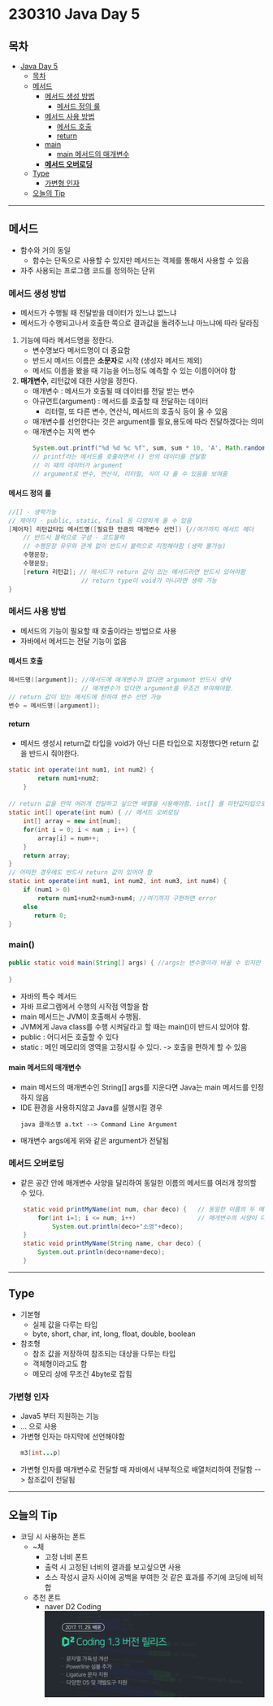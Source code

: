 # 230310 Java Day 5
## 목차
<!-- TOC -->

- [Java Day 5](#java-day-5)
    - [목차](#%EB%AA%A9%EC%B0%A8)
    - [메서드](#%EB%A9%94%EC%84%9C%EB%93%9C)
        - [메서드 생성 방법](#%EB%A9%94%EC%84%9C%EB%93%9C-%EC%83%9D%EC%84%B1-%EB%B0%A9%EB%B2%95)
            - [메서드 정의 룰](#%EB%A9%94%EC%84%9C%EB%93%9C-%EC%A0%95%EC%9D%98-%EB%A3%B0)
        - [메서드 사용 방법](#%EB%A9%94%EC%84%9C%EB%93%9C-%EC%82%AC%EC%9A%A9-%EB%B0%A9%EB%B2%95)
            - [메서드 호출](#%EB%A9%94%EC%84%9C%EB%93%9C-%ED%98%B8%EC%B6%9C)
            - [return](#return)
        - [main](#main)
            - [main 메서드의 매개변수](#main-%EB%A9%94%EC%84%9C%EB%93%9C%EC%9D%98-%EB%A7%A4%EA%B0%9C%EB%B3%80%EC%88%98)
        - [**메서드 오버로딩**](#%EB%A9%94%EC%84%9C%EB%93%9C-%EC%98%A4%EB%B2%84%EB%A1%9C%EB%94%A9)
    - [Type](#type)
        - [가변형 인자](#%EA%B0%80%EB%B3%80%ED%98%95-%EC%9D%B8%EC%9E%90)
    - [오늘의 Tip](#%EC%98%A4%EB%8A%98%EC%9D%98-tip)

<!-- /TOC -->
---
## 메서드
- 함수와 거의 동일
  - 함수는 단독으로 사용할 수 있지만 메서드는 객체를 통해서 사용할 수 있음
- 자주 사용되는 프로그램 코드를 정의하는 단위
### 메서드 생성 방법
- 메서드가 수행될 때 전달받을 데이터가 있느냐 없느냐
- 메서드가 수행되고나서 호출한 쪽으로 결과값을 돌려주느냐 마느냐에 따라 달라짐

1. 기능에 따라 메서드명을 정한다.
   - 변수명보다 메서드명이 더 중요함
   - 반드시 메서드 이름은 **소문자**로 시작 (생성자 메서드 제외)
   - 메서드 이름을 봤을 때 기능을 어느정도 예측할 수 있는 이름이어야 함
2. **매개변수**, 리턴값에 대한 사양을 정한다.
   - 매개변수 : 메서드가 호출될 때 데이터를 전달 받는 변수
   - 아규먼트(argument) : 메서드를 호출할 때 전달하는 데이터
     - 리터럴, 또 다른 변수, 연산식, 메서드의 호출식 등이 올 수 있음
   - 매개변수를 선언한다는 것은 argument를 필요,용도에 따라 전달하겠다는 의미
   - 매개변수는 지역 변수
        ```java
        System.out.printf("%d %d %c %f", sum, sum * 10, 'A', Math.random());
        // printf라는 메서드를 호출하면서 () 안의 데이터를 전달함
        // 이 때의 데이터가 argument
        // argument로 변수, 연산식, 리터럴, 식이 다 올 수 있음을 보여줌
        ```
#### 메서드 정의 룰 
```java
//[] - 생략가능
// 제어자 - public, static, final 등 다양하게 올 수 있음
[제어자] 리턴값타입 메서드명([필요한 만큼의 매개변수 선언]) {//여기까지 메서드 헤더
    // 반드시 블럭으로 구성 - 코드블럭
    // 수행문장 유무와 관계 없이 반드시 블럭으로 지정해야함 (생략 불가능)
    수행문장;
    수행문장;
    [return 리턴값]; // 메서드가 return 값이 있는 메서드라면 반드시 있어야함
                    // return type이 void가 아니라면 생략 가능
}
```

### 메서드 사용 방법
- 메서드의 기능이 필요할 때 호출이라는 방법으로 사용
- 자바에서 메서드는 전달 기능이 없음

#### 메서드 호출
```java
메서드명([argument]); //메서드에 매개변수가 없다면 argument 반드시 생략
                    // 매개변수가 있다면 argument를 무조건 부여해야함.
// return 값이 있는 메서드에 한하여 변수 선언 가능
변수 = 메서드명([argument]);
```
#### return
- 메서드 생성시 return값 타입을 void가 아닌 다른 타입으로 지정했다면 return 값을 반드시 줘야한다.
```java
static int operate(int num1, int num2) { 
		return num1+num2;					 
	} 

// return 값을 만약 여러개 전달하고 싶으면 배열을 사용해야함. int[] 를 리턴값타입으로
static int[] operate(int num) { // 메서드 오버로딩
	int[] array = new int[num]; 
	for(int i = 0; i < num ; i++) {
		array[i] = num++;
	}
	return array;					 
}
// 어떠한 경우에도 반드시 return 값이 있어야 함
static int operate(int num1, int num2, int num3, int num4) {
	if (num1 > 0)
		return num1+num2+num3+num4; //여기까지 구현하면 error
    else
       return 0;
}

```
### main()
```java
public static void main(String[] args) { //args는 변수명이라 바꿀 수 있지만 보통 arguments라는 의미로 args를 사용
    
}
```
- 자바의 특수 메서드
- 자바 프로그램에서 수행의 시작점 역할을 함
- main 메서드는 JVM이 호출해서 수행됨.
- JVM에게 Java class를 수행 시켜달라고 할 때는 main()이 반드시 있어야 함.
- public : 어디서든 호출할 수 있다
- static : 메인 메모리의 영역을 고정시킬 수 있다. -> 호출을 편하게 할 수 있음
#### main 메서드의 매개변수
- main 메서드의 매개변수인 String[] args를 지운다면 Java는 main 메서드를 인정하지 않음
- IDE 환경을 사용하지않고 Java를 실행시킬 경우
    ```
    java 클래스명 a.txt --> Command Line Argument
    ```
- 매개변수 args에게 위와 같은 argument가 전달됨

### **메서드 오버로딩**
- 같은 공간 안에 매개변수 사양을 달리하여 동일한 이름의 메서드를 여러개 정의할 수 있다.
```java
	static void printMyName(int num, char deco) { 	// 동일한 이름의 두 메서드
		for(int i=1; i <= num; i++)					// 매개변수의 사양이 다름 (int, char) (String, char) -> 오버로딩했다.
			System.out.println(deco+"소영"+deco);
	}
	static void printMyName(String name, char deco) {
		System.out.println(deco+name+deco);
	}
```
---
## Type
- 기본형
  - 실제 값을 다루는 타입
  - byte, short, char, int, long, float, double, boolean
- 참조형
  - 참조 값을 저장하여 참조되는 대상을 다루는 타입
  - 객체형이라고도 함
  - 메모리 상에 무조건 4byte로 잡힘
### 가변형 인자
  - Java5 부터 지원하는 기능
  - ... 으로 사용
  - 가변형 인자는 마지막에 선언해야함
    ```java
    m3[int...p]
    ```
  - 가변형 인자를 매개변수로 전달할 때 자바에서 내부적으로 배열처리하여 전달함 --> 참조값이 전달됨



---
## 오늘의 Tip
- 코딩 시 사용하는 폰트
  - ~체
    - 고정 너비 폰트
    - 출력 시 고정된 너비의 결과를 보고싶으면 사용
    - 소스 작성시 글자 사이에 공백을 부여한 것 같은 효과를 주기에 코딩에 비적합
  - 추천 폰트
    - naver D2 Coding
    [![D2_coding_img](./../image/2023-03-10-17-46-29.png)](https://github.com/naver/d2codingfont)
